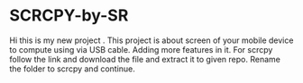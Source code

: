 # SCRCPY-by-SR
Hi this is my new project . 
This project is about screen  of your mobile device to compute using via USB cable. 
Adding more features in it. 
For scrcpy follow the link and download the file and extract it to given repo. 
Rename the folder to scrcpy and continue. 

